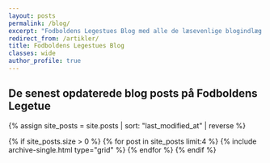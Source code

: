 ```yaml
---
layout: posts
permalink: /blog/
excerpt: "Fodboldens Legestues Blog med alle de læsevenlige blogindlæg."
redirect_from: /artikler/
title: Fodboldens Legestues Blog
classes: wide
author_profile: true
---
```


<h2>De senest opdaterede blog posts på Fodboldens Legetue</h2>

<div class="feature__wrapper">

{% assign site_posts = site.posts | sort: "last_modified_at" | reverse %}

{% if site_posts.size > 0 %}
  {% for post in site_posts limit:4 %}
    {% include archive-single.html type="grid" %}
  {% endfor %}
{% endif %}

</div>